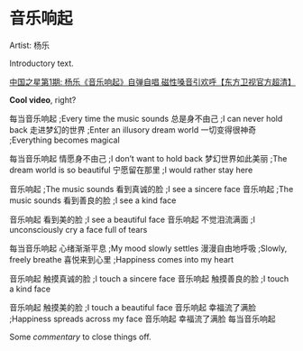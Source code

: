 # 音乐响起

Artist: 杨乐

Introductory text.

<div>
  <a class="embedly-card" href="https://youtu.be/q3Ewcg5CVWY?t=1m30s">中国之星第1期: 杨乐《音乐响起》自弹自唱 磁性嗓音引欢呼【东方卫视官方超清】</a>
  <script async src="//cdn.embedly.com/widgets/platform.js" charset="UTF-8"></script>
</div>

**Cool video**, right?

<translation>
每当音乐响起  
;Every time the music sounds
总是身不由己
;I can never hold back
走进梦幻的世界
;Enter an illusory dream world
一切变得很神奇
;Everything becomes magical

每当音乐响起
情愿身不由己
;I don’t want to hold back
梦幻世界如此美丽
;The dream world is so beautiful
宁愿留在那里
;I would rather stay here

音乐响起
;The music sounds
看到真诚的脸
;I see a sincere face
音乐响起
;The music sounds
看到善良的脸
;I see a kind face

音乐响起
看到美的脸
;I see a beautiful face
音乐响起
不觉泪流满面
;I unconsciously cry a face full of tears

每当音乐响起
心绪渐渐平息
;My mood slowly settles
漫漫自由地呼吸
;Slowly, freely breathe
喜悦来到心里
;Happiness comes into my heart

音乐响起
触摸真诚的脸
;I touch a sincere face
音乐响起
触摸善良的脸
;I touch a kind face

音乐响起
触摸美的脸
;I touch a beautiful face
音乐响起
幸福流了满脸
;Happiness spreads across my face
音乐响起
幸福流了满脸
每当音乐响起
</translation>

Some *commentary* to close things off.

